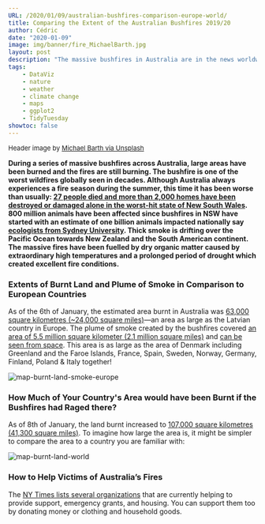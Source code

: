 ```yaml
---
URL: /2020/01/09/australian-bushfires-comparison-europe-world/
title: Comparing the Extent of the Australian Bushfires 2019/20
author: Cédric
date: "2020-01-09"
image: img/banner/fire_MichaelBarth.jpg
layout: post
description: "The massive bushfires in Australia are in the news worldwide. The incredible extent of burnt land and plume of smoke is hard to imagine so I have compared the areas to countries in Europe and worldwide."
tags:
    - DataViz
    - nature
    - weather
    - climate change
    - maps
    - ggplot2
    - TidyTuesday
showtoc: false
---
```

<font size="-1">Header image by [Michael Barth via Unsplash](https://unsplash.com/photos/OjA6F3pSccw)</font>

**During a series of massive bushfires across Australia, large areas have been burned and the fires are still burning. The bushfire is one of the worst wildfires globally seen in decades. Although Australia always experiences a fire season during the summer, this time it has been worse than usually: [27 people died and more than 2,000 homes have been destroyed or damaged alone in the worst-hit state of New South Wales](https://edition.cnn.com/2020/01/01/australia/australia-fires-explainer-intl-hnk-scli/index.html). 800 million animals have been affected since bushfires in NSW have started with an estimate of one billion animals impacted nationally say [ecologists from Sydney University](https://sydney.edu.au/news-opinion/news/2020/01/03/a-statement-about-the-480-million-animals-killed-in-nsw-bushfire.html). Thick smoke is drifting over the Pacific Ocean towards New Zealand and the South American continent. The massive fires have been fuelled by dry organic matter caused by extraordinary high temperatures and a prolonged period of drought which created excellent fire conditions.**

### Extents of Burnt Land and Plume of Smoke in Comparison to European Countries

As of the 6th of January, the estimated area burnt in Australia was [63,000 square kilometres (~24,000 square miles)](https://www.bbc.com/news/world-australia-50951043)—an area as large as the Latvian country in Europe. The plume of smoke created by the bushfires covered [an area of 5.5 million square kilometer (2.1 million square miles)](https://www.independent.co.uk/news/world/australasia/australia-fires-latest-smoke-forecast-nsw-victoria-food-water-a9266846.html) and [can be seen from space](https://www.businessinsider.de/international/australia-wildfires-space-satellite-pictures-smoke-new-zealand-2020-1/?r=US&IR=T). This area is as large as the area of Denmark including Greenland and the Faroe Islands, France, Spain, Sweden, Norway, Germany, Finland, Poland & Italy together!

![map-burnt-land-smoke-europe](/img/tidytuesday/2020_02_AustralianFires_blog.png)

### How Much of Your Country's Area would have been Burnt if the Bushfires had Raged there?

As of 8th of January, the land burnt increased to [107,000 square kilometres (41,300 square miles)](https://www.theguardian.com/australia-news/datablog/ng-interactive/2019/dec/07/how-big-are-the-fires-burning-on-the-east-coast-of-australia-interactive-map). To imagine how large the area is, it might be simpler to compare the area to a country you are familiar with:

![map-burnt-land-world](/img/tidytuesday/2020_02_AustralianFires_Global_blog.png)

### How to Help Victims of Australia’s Fires

The [NY Times lists several organizations](https://www.nytimes.com/2020/01/06/world/australia/help-australia-fires.html) that are currently helping to provide support, emergency grants, and housing. You can support them too by donating money or clothing and household goods.

